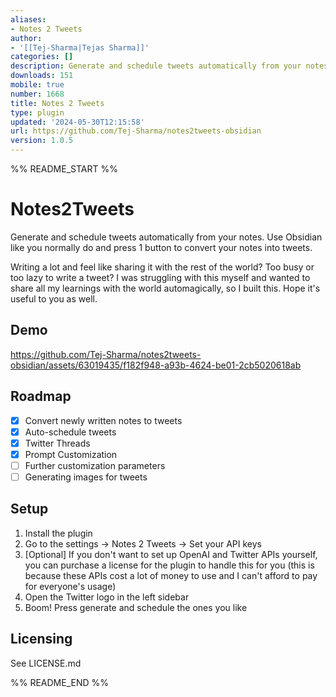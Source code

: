 ```yaml
---
aliases:
- Notes 2 Tweets
author:
- '[[Tej-Sharma|Tejas Sharma]]'
categories: []
description: Generate and schedule tweets automatically from your notes
downloads: 151
mobile: true
number: 1668
title: Notes 2 Tweets
type: plugin
updated: '2024-05-30T12:15:58'
url: https://github.com/Tej-Sharma/notes2tweets-obsidian
version: 1.0.5
---
```


%% README_START %%

# Notes2Tweets

Generate and schedule tweets automatically from your notes. Use Obsidian like you normally do and press 1 button to convert your notes into tweets.

Writing a lot and feel like sharing it with the rest of the world? Too busy or too lazy to write a tweet? I was struggling with this myself and wanted to share all my learnings with the world automagically, so I built this. Hope it's useful to you as well.


## Demo
https://github.com/Tej-Sharma/notes2tweets-obsidian/assets/63019435/f182f948-a93b-4624-be01-2cb5020618ab


## Roadmap

- [x] Convert newly written notes to tweets
- [x] Auto-schedule tweets
- [x] Twitter Threads
- [x] Prompt Customization
- [ ] Further customization parameters
- [ ] Generating images for tweets

## Setup

1. Install the plugin
2. Go to the settings -> Notes 2 Tweets -> Set your API keys
3. [Optional] If you don't want to set up OpenAI and Twitter APIs yourself, you can purchase a license for the plugin to handle this for you (this is because these APIs cost a lot of money to use and I can't afford to pay for everyone's usage)
4. Open the Twitter logo in the left sidebar
5. Boom! Press generate and schedule the ones you like 


## Licensing
See LICENSE.md



%% README_END %%